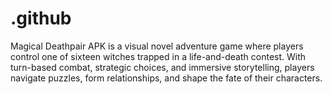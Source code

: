 # .github
Magical Deathpair APK is a visual novel adventure game where players control one of sixteen witches trapped in a life-and-death contest. With turn-based combat, strategic choices, and immersive storytelling, players navigate puzzles, form relationships, and shape the fate of their characters.
